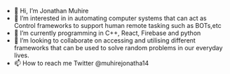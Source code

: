 - 👋 Hi, I’m Jonathan Muhire
- 👀 I’m interested in in automating computer systems that can act as Control frameworks to support human remote tasking such as BOTs,etc
- 🌱 I’m currently programming in C++, React, Firebase and python
- 💞️ I’m looking to collaborate on accessing and utilising different frameworks that can be used to solve random problems in our everyday lives.
- 📫 How to reach me Twitter @muhirejonatha14

<!---
Jonathan-321/Jonathan-321 is a ✨ special ✨ repository because its `README.md` (this file) appears on your GitHub profile.
You can click the Preview link to take a look at your changes.
--->
